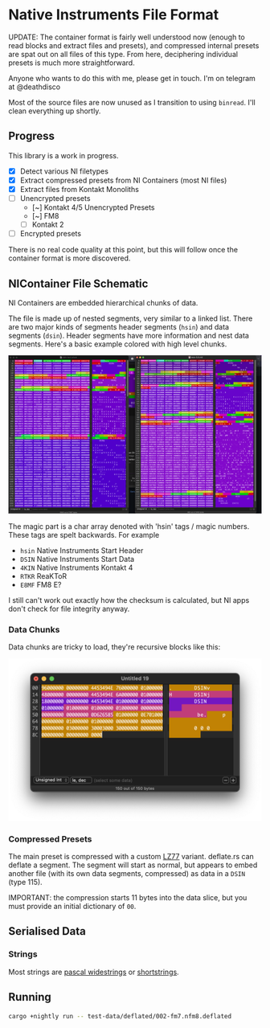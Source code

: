 # Native Instruments File Format

UPDATE: The container format is fairly well understood now (enough to read blocks and extract files and presets), and compressed internal presets are spat out on all files of this type. From here, deciphering individual presets is much more straightforward.

Anyone who wants to do this with me, please get in touch. I'm on telegram at @deathdisco

Most of the source files are now unused as I transition to using `binread`. I'll clean everything up shortly.

## Progress

This library is a work in progress.

- [x] Detect various NI filetypes
- [x] Extract compressed presets from NI Containers (most NI files)
- [x] Extract files from Kontakt Monoliths
- [ ] Unencrypted presets
  - [~] Kontakt 4/5 Unencrypted Presets
  - [~] FM8
  - [ ] Kontakt 2
- [ ] Encrypted presets
  
There is no real code quality at this point, but this will follow once the container format is more discovered.

## NIContainer File Schematic

NI Containers are embedded hierarchical chunks of data.

The file is made up of nested segments, very similar to a linked list. There are two major kinds of segments header segments (`hsin`) and data segments (`dsin`). Header segments have more information and nest data segments. Here's a basic example colored with high level chunks.

![chunks](chunks.png)

The magic part is a char array denoted with 'hsin' tags / magic numbers. These tags are spelt backwards. For example

- `hsin` Native Instruments Start Header
- `DSIN` Native Instruments Start Data
- `4KIN` Native Instruments Kontakt 4
- `RTKR` ReaKToR
- `E8MF` FM8 E?

I still can't work out exactly how the checksum is calculated, but NI apps don't check for file integrity anyway.

### Data Chunks

Data chunks are tricky to load, they're recursive blocks like this:

![data](data.png)

### Compressed Presets

The main preset is compressed with a custom [LZ77](https://en.wikipedia.org/wiki/LZ77_and_LZ78) variant. deflate.rs can deflate a segment. The segment will start as normal, but appears to embed another file (with its own data segments, compressed) as data in a `DSIN` (type 115).

IMPORTANT: the compression starts 11 bytes into the data slice, but you must provide an initial dictionary of `00`.

## Serialised Data

### Strings

Most strings are [pascal widestrings](https://wiki.lazarus.freepascal.org/Character_and_string_types#WideString) or [shortstrings](https://wiki.lazarus.freepascal.org/Character_and_string_types#ShortString).

## Running

``` bash
cargo +nightly run -- test-data/deflated/002-fm7.nfm8.deflated
```
